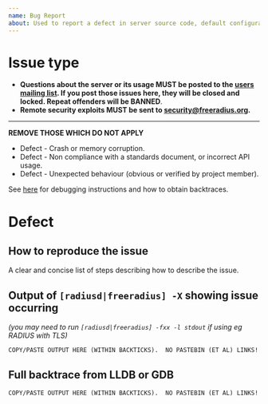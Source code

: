 ```yaml
---
name: Bug Report
about: Used to report a defect in server source code, default configuration files, documentation, scripts etc...  Post questions about usage to the user's mailing list (http://freeradius.org/support/).
---
```


# Issue type
- **Questions about the server or its usage MUST be posted to the [users mailing list](http://freeradius.org/list/users.html).  If you post those issues here, they will be closed and locked. Repeat offenders will be BANNED**.
- **Remote security exploits MUST be sent to security@freeradius.org.**

***

**REMOVE THOSE WHICH DO NOT APPLY**
- Defect - Crash or memory corruption.
- Defect - Non compliance with a standards document, or incorrect API usage.
- Defect - Unexpected behaviour (obvious or verified by project member).

See [here](https://github.com/FreeRADIUS/freeradius-server/blob/master/doc/source/bugs.md) for debugging instructions and how to obtain backtraces.

# Defect
## How to reproduce the issue

A clear and concise list of steps describing how to describe the issue.
 
## Output of ``[radiusd|freeradius] -X`` showing issue occurring
_(you may need to run ``[radiusd|freeradius] -fxx -l stdout`` if using eg RADIUS with TLS)_

```text
COPY/PASTE OUTPUT HERE (WITHIN BACKTICKS).  NO PASTEBIN (ET AL) LINKS!
```
## Full backtrace from LLDB or GDB

```text
COPY/PASTE OUTPUT HERE (WITHIN BACKTICKS).  NO PASTEBIN (ET AL) LINKS!
```
